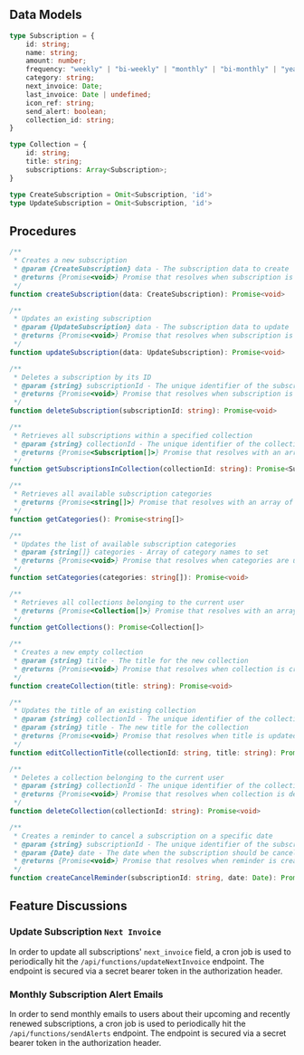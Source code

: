 
<!-- ## Technical Architecture
TODO: COMING SOON -->

## Data Models
```typescript
type Subscription = {
	id: string;
	name: string;
	amount: number;
	frequency: "weekly" | "bi-weekly" | "monthly" | "bi-monthly" | "yearly" | "bi-yearly";
	category: string;
	next_invoice: Date;
	last_invoice: Date | undefined;
	icon_ref: string;
	send_alert: boolean;
	collection_id: string;
}

type Collection = {
	id: string;
	title: string;
	subscriptions: Array<Subscription>;
}

type CreateSubscription = Omit<Subscription, 'id'>
type UpdateSubscription = Omit<Subscription, 'id'>
```

## Procedures
```typescript
/**
 * Creates a new subscription 
 * @param {CreateSubscription} data - The subscription data to create
 * @returns {Promise<void>} Promise that resolves when subscription is created
 */
function createSubscription(data: CreateSubscription): Promise<void>

/**
 * Updates an existing subscription
 * @param {UpdateSubscription} data - The subscription data to update
 * @returns {Promise<void>} Promise that resolves when subscription is updated
 */
function updateSubscription(data: UpdateSubscription): Promise<void>

/**
 * Deletes a subscription by its ID
 * @param {string} subscriptionId - The unique identifier of the subscription to delete
 * @returns {Promise<void>} Promise that resolves when subscription is deleted
 */
function deleteSubscription(subscriptionId: string): Promise<void>

/**
 * Retrieves all subscriptions within a specified collection
 * @param {string} collectionId - The unique identifier of the collection
 * @returns {Promise<Subscription[]>} Promise that resolves with an array of subscriptions
 */
function getSubscriptionsInCollection(collectionId: string): Promise<Subscription[]>

/**
 * Retrieves all available subscription categories
 * @returns {Promise<string[]>} Promise that resolves with an array of category names
 */
function getCategories(): Promise<string[]>

/**
 * Updates the list of available subscription categories
 * @param {string[]} categories - Array of category names to set
 * @returns {Promise<void>} Promise that resolves when categories are updated
 */
function setCategories(categories: string[]): Promise<void>

/**
 * Retrieves all collections belonging to the current user
 * @returns {Promise<Collection[]>} Promise that resolves with an array of collections
 */
function getCollections(): Promise<Collection[]>

/**
 * Creates a new empty collection
 * @param {string} title - The title for the new collection
 * @returns {Promise<void>} Promise that resolves when collection is created
 */
function createCollection(title: string): Promise<void>

/**
 * Updates the title of an existing collection
 * @param {string} collectionId - The unique identifier of the collection
 * @param {string} title - The new title for the collection
 * @returns {Promise<void>} Promise that resolves when title is updated
 */
function editCollectionTitle(collectionId: string, title: string): Promise<void>

/**
 * Deletes a collection belonging to the current user
 * @param {string} collectionId - The unique identifier of the collection to delete
 * @returns {Promise<void>} Promise that resolves when collection is deleted
 */
function deleteCollection(collectionId: string): Promise<void>

/**
 * Creates a reminder to cancel a subscription on a specific date
 * @param {string} subscriptionId - The unique identifier of the subscription
 * @param {Date} date - The date when the subscription should be cancelled
 * @returns {Promise<void>} Promise that resolves when reminder is created
 */
function createCancelReminder(subscriptionId: string, date: Date): Promise<void>
```

## Feature Discussions
<!-- Describe notable features and discuss how they were implemented, be technical. -->
### Update Subscription `Next Invoice`
In order to update all subscriptions' `next_invoice` field, a cron job is used to periodically hit the `/api/functions/updateNextInvoice` endpoint. The endpoint is secured via a secret bearer token in the authorization header.
### Monthly Subscription Alert Emails
In order to send monthly emails to users about their upcoming and recently renewed subscriptions, a cron job is used to periodically hit the `/api/functions/sendAlerts` endpoint. The endpoint is secured via a secret bearer token in the authorization header.

